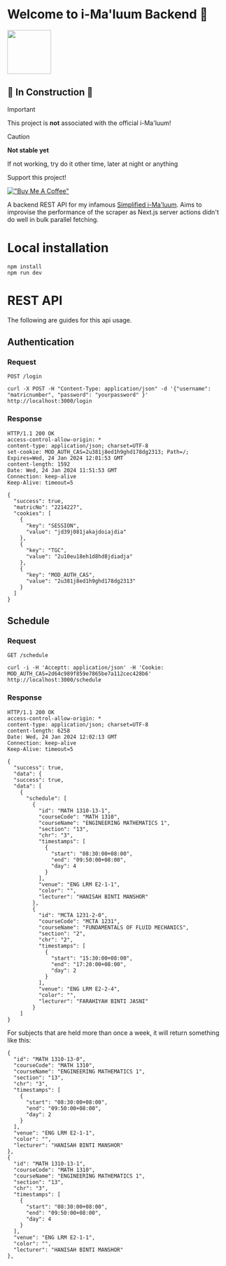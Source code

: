# Welcome to i-Ma'luum Backend 🌟

<img src="https://github.com/nrmnqdds/simplified-imaluum/assets/65181897/2ad4fedc-1018-4779-b94a-5aae6f2944a3" width=100 />

## 🚧 **In Construction** 🚧
> [!IMPORTANT]
> This project is **not** associated with the official i-Ma'luum!

> [!CAUTION]
> **Not stable yet**
> 
> If not working, try do it other time, later at night or anything

Support this project!

[!["Buy Me A Coffee"](https://www.buymeacoffee.com/assets/img/custom_images/orange_img.png)](https://www.buymeacoffee.com/gbraad)

A backend REST API for my infamous [Simplified i-Ma'luum](https://github.com/nrmnqdds/simplified-imaluum). Aims to improvise the performance of the scraper as Next.js server actions didn't do well in bulk parallel fetching.


# Local installation
```
npm install
npm run dev
```
# REST API
The following are guides for this api usage.

## Authentication
### Request
`POST /login`
```
curl -X POST -H "Content-Type: application/json" -d '{"username": "matricnumber", "password": "yourpassword" }' http://localhost:3000/login
```
### Response
```
HTTP/1.1 200 OK
access-control-allow-origin: *
content-type: application/json; charset=UTF-8
set-cookie: MOD_AUTH_CAS=2u381j8ed1h9ghd178dg2313; Path=/; Expires=Wed, 24 Jan 2024 12:01:53 GMT
content-length: 1592
Date: Wed, 24 Jan 2024 11:51:53 GMT
Connection: keep-alive
Keep-Alive: timeout=5

{
  "success": true,
  "matricNo": "2214227",
  "cookies": [
    {
      "key": "SESSION",
      "value": "jd39j081jakajdoiajdia"
    },
    {
      "key": "TGC",
      "value": "2u10eu18eh1d8hd8jdiadja"
    },
    {
      "key": "MOD_AUTH_CAS",
      "value": "2u381j8ed1h9ghd178dg2313"
    }
  ]
}
```


## Schedule
### Request
`GET /schedule`
```
curl -i -H 'Acceptt: application/json' -H 'Cookie: MOD_AUTH_CAS=2d64c989f859e7865be7a112cec428b6' http://localhost:3000/schedule 
```
### Response
```
HTTP/1.1 200 OK
access-control-allow-origin: *
content-type: application/json; charset=UTF-8
content-length: 6258
Date: Wed, 24 Jan 2024 12:02:13 GMT
Connection: keep-alive
Keep-Alive: timeout=5

{
  "success": true,
  "data": {
  "success": true,
  "data": [
    {
      "schedule": [
        {
          "id": "MATH 1310-13-1",
          "courseCode": "MATH 1310",
          "courseName": "ENGINEERING MATHEMATICS 1",
          "section": "13",
          "chr": "3",
          "timestamps": [
            {
              "start": "08:30:00+08:00",
              "end": "09:50:00+08:00",
              "day": 4
            }
          ],
          "venue": "ENG LRM E2-1-1",
          "color": "",
          "lecturer": "HANISAH BINTI MANSHOR"
        },
        {
          "id": "MCTA 1231-2-0",
          "courseCode": "MCTA 1231",
          "courseName": "FUNDAMENTALS OF FLUID MECHANICS",
          "section": "2",
          "chr": "2",
          "timestamps": [
            {
              "start": "15:30:00+08:00",
              "end": "17:20:00+08:00",
              "day": 2
            }
          ],
          "venue": "ENG LRM E2-2-4",
          "color": "",
          "lecturer": "FARAHIYAH BINTI JASNI"
        }
    ]
}
```

For subjects that are held more than once a week, it will return something like this:
```
{
  "id": "MATH 1310-13-0",
  "courseCode": "MATH 1310",
  "courseName": "ENGINEERING MATHEMATICS 1",
  "section": "13",
  "chr": "3",
  "timestamps": [
    {
      "start": "08:30:00+08:00",
      "end": "09:50:00+08:00",
      "day": 2
    }
  ],
  "venue": "ENG LRM E2-1-1",
  "color": "",
  "lecturer": "HANISAH BINTI MANSHOR"
},
{
  "id": "MATH 1310-13-1",
  "courseCode": "MATH 1310",
  "courseName": "ENGINEERING MATHEMATICS 1",
  "section": "13",
  "chr": "3",
  "timestamps": [
    {
      "start": "08:30:00+08:00",
      "end": "09:50:00+08:00",
      "day": 4
    }
  ],
  "venue": "ENG LRM E2-1-1",
  "color": "",
  "lecturer": "HANISAH BINTI MANSHOR"
},
```

